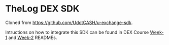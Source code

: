 # TheLog DEX SDK
Cloned from https://github.com/UdotCASH/u-exchange-sdk.

Intructions on how to integrate this SDK can be found in DEX Course [Week-1](https://github.com/BlockDevsUnited/DEX-Course/blob/main/README-Week-1.md) and [Week-2](https://github.com/BlockDevsUnited/DEX-Course/blob/main/README-Week-2.md) READMEs.

